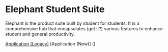 # Elephant Student Suite
Elephant is the product suite built by student for students. It is a comprehensive hub that encapsulates (get it?) various features to enhance student and general productivity.

[Application (Legacy)](https://elephantsuite.me)
[Application (New)] ()
